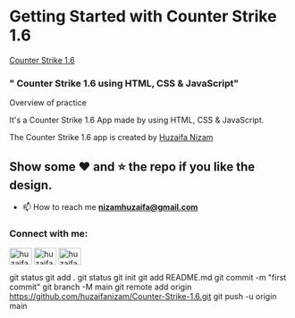 <!-- ## "Web View"
<img src="./img/1.web.png" alt="GitHUB" align="center" >
<img src="./img/2.web.png" alt="GitHUB" align="center" >
<img src="./img/3.web.png" alt="GitHUB" align="center" >

## "Mobile View"
<img src="./img/responsive.png" alt="GitHUB" align="center" >
<img src="./img/responsive.2.png" alt="GitHUB" align="center" > -->


# Getting Started with Counter Strike 1.6

<a href="https://huzaifanizam.github.io/Counter-Strike-1.6/">Counter Strike 1.6</a>


### " Counter Strike 1.6 using HTML, CSS &amp; JavaScript"


Overview of practice

It's a  Counter Strike 1.6 App made by using HTML, CSS &amp; JavaScript.

The Counter Strike 1.6 app is created by [Huzaifa Nizam](https://www.linkedin.com/in/huzaifa-nizam-741631264) 

## Show some :heart: and :star: the repo if you like the design.

- 📫 How to reach me **nizamhuzaifa@gmail.com**


<h3 align="left">Connect with me:</h3>
<p align="left">
<a href="https://linkedin.com/in/huzaifa nizam" target="blank"><img align="center" src="https://raw.githubusercontent.com/rahuldkjain/github-profile-readme-generator/master/src/images/icons/Social/linked-in-alt.svg" alt="huzaifa nizam" height="30" width="40" /></a>
<a href="https://fb.com/huzaifa nizam" target="blank"><img align="center" src="https://raw.githubusercontent.com/rahuldkjain/github-profile-readme-generator/master/src/images/icons/Social/facebook.svg" alt="huzaifa nizam" height="30" width="40" /></a>
<a href="https://instagram.com/huzaifa_nizam" target="blank"><img align="center" src="https://raw.githubusercontent.com/rahuldkjain/github-profile-readme-generator/master/src/images/icons/Social/instagram.svg" alt="huzaifa_nizam" height="30" width="40" /></a>
</p>

git status
git add .
git status
git init
git add README.md
git commit -m "first commit"
git branch -M main
git remote add origin https://github.com/huzaifanizam/Counter-Strike-1.6.git
git push -u origin main

